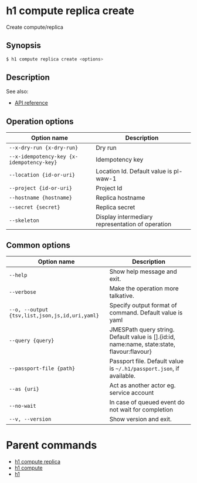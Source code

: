 
# h1 compute replica create

Create compute/replica

## Synopsis

```bash
$ h1 compute replica create <options>
```

## Description

See also:

* [API reference](https://api.hyperone.com/v2/docs#operation/compute_project_replica_create)

## Operation options

| Option name                                   | Description                                      |
| --------------------------------------------- | ------------------------------------------------ |
| ```--x-dry-run {x-dry-run}```                 | Dry run                                          |
| ```--x-idempotency-key {x-idempotency-key}``` | Idempotency key                                  |
| ```--location {id-or-uri}```                  | Location Id. Default value is pl-waw-1           |
| ```--project {id-or-uri}```                   | Project Id                                       |
| ```--hostname {hostname}```                   | Replica hostname                                 |
| ```--secret {secret}```                       | Replica secret                                   |
| ```--skeleton```                              | Display intermediary representation of operation |

## Common options

| Option name                                        | Description                                                                                    |
| -------------------------------------------------- | ---------------------------------------------------------------------------------------------- |
| ```--help```                                       | Show help message and exit.                                                                    |
| ```--verbose```                                    | Make the operation more talkative.                                                             |
| ```--o, --output {tsv,list,json,js,id,uri,yaml}``` | Specify output format of command. Default value is yaml                                        |
| ```--query {query}```                              | JMESPath query string. Default value is [].\{id:id, name:name, state:state, flavour:flavour\}  |
| ```--passport-file {path}```                       | Passport file. Default value is ```~/.h1/passport.json```, if available.                       |
| ```--as {uri}```                                   | Act as another actor eg. service account                                                       |
| ```--no-wait```                                    | In case of queued event do not wait for completion                                             |
| ```--v, --version```                               | Show version and exit.                                                                         |

# Parent commands

* [h1 compute replica](./../README.md)
* [h1 compute](./../../README.md)
* [h1](./../../../README.md)
